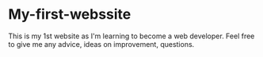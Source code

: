 # My-first-webssite
This is my 1st website as I'm learning to become a web developer. Feel free to give me any advice, ideas on improvement, questions.
